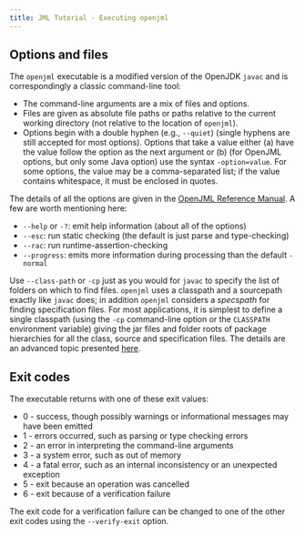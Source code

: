 ```yaml
---
title: JML Tutorial - Executing openjml
---
```


## Options and files

The `openjml` executable is a modified version of the OpenJDK `javac`
and is correspondingly a classic command-line tool:
* The command-line arguments are a mix of files and options.
* Files are given as absolute file paths 
or paths relative to the current working directory
(not relative to the location of `openjml`).
* Options begin with a double hyphen (e.g., `--quiet`) (single hyphens are still accepted for most options). Options that take a value either (a) have the value follow the option as the next argument or (b) 
(for OpenJML options, but only some Java option) use the syntax `-option=value`.
For some options, the value may be a comma-separated list; if the value contains
whitespace, it must be enclosed in quotes.

The details of all the options are given in the [OpenJML Reference Manual](../documentation/OpenJMLUserGuide.pdf). A few are worth mentioning here:
* `--help` or `-?`: emit help information (about all of the options)
* `--esc`: run static checking (the default is just parse and type-checking)
* `--rac`: run runtime-assertion-checking
* `--progress`: emits more information during processing than the default `-normal`

Use `--class-path` or `-cp` just as you would for `javac` to specify the list of folders on which to find files. `openjml` uses a classpath and a sourcepath exactly like `javac` does; in addition `openjml` considers a _specspath_ for finding specification files. For most applications, it is simplest to define a single classpath (using the `-cp` command-line option or the `CLASSPATH` environment variable) giving the jar files and folder roots of package hierarchies for all the class, source and specification files. The details are an advanced topic presented [here](SpecificationFiles).

## Exit codes

The executable returns with one of these exit values:
* 0 - success, though possibly warnings or informational messages may have been emitted
* 1 - errors occurred, such as parsing or type checking errors
* 2 - an error in interpreting the command-line arguments
* 3 - a system error, such as out of memory
* 4 - a fatal error, such as an internal inconsistency or an unexpected exception
* 5 - exit because an operation was cancelled 
* 6 - exit because of a verification failure

The exit code for a verification failure can be changed to one of the other exit codes using the `--verify-exit` option.

